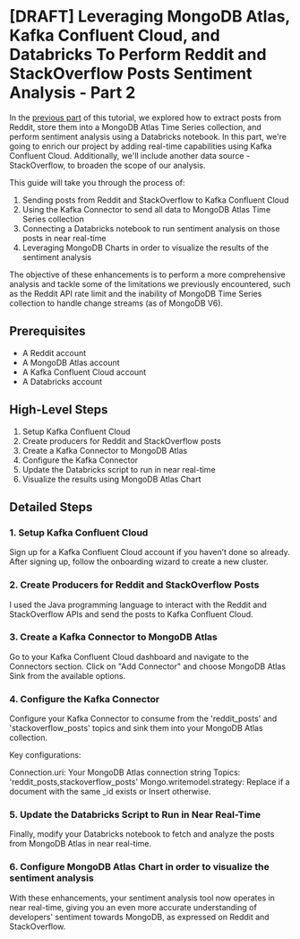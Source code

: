 # [DRAFT] Leveraging MongoDB Atlas, Kafka Confluent Cloud, and Databricks To Perform Reddit and StackOverflow Posts Sentiment Analysis - Part 2


In the [previous part]([URL_to_part_1](https://github.com/diabako/SentimentAnalysis-MongoDB-Java-Databricks)) of this tutorial, we explored how to extract posts from Reddit, store them into a MongoDB Atlas Time Series collection, and perform sentiment analysis using a Databricks notebook. In this part, we're going to enrich our project by adding real-time capabilities using Kafka Confluent Cloud. Additionally, we'll include another data source - StackOverflow, to broaden the scope of our analysis.

This guide will take you through the process of:

1. Sending posts from Reddit and StackOverflow to Kafka Confluent Cloud
2. Using the Kafka Connector to send all data to MongoDB Atlas Time Series collection
3. Connecting a Databricks notebook to run sentiment analysis on those posts in near real-time
4. Leveraging MongoDB Charts in order to visualize the results of the sentiment analysis

The objective of these enhancements is to perform a more comprehensive analysis and tackle some of the limitations we previously encountered, such as the Reddit API rate limit and the inability of MongoDB Time Series collection to handle change streams (as of MongoDB V6).

## Prerequisites

- A Reddit account
- A MongoDB Atlas account
- A Kafka Confluent Cloud account
- A Databricks account

## High-Level Steps

1. Setup Kafka Confluent Cloud
2. Create producers for Reddit and StackOverflow posts
3. Create a Kafka Connector to MongoDB Atlas
4. Configure the Kafka Connector
5. Update the Databricks script to run in near real-time
6. Visualize the results using MongoDB Atlas Chart

## Detailed Steps

### 1. Setup Kafka Confluent Cloud

Sign up for a Kafka Confluent Cloud account if you haven’t done so already. After signing up, follow the onboarding wizard to create a new cluster.

### 2. Create Producers for Reddit and StackOverflow Posts

I used the Java programming language to interact with the Reddit and StackOverflow APIs and send the posts to Kafka Confluent Cloud.

### 3. Create a Kafka Connector to MongoDB Atlas

Go to your Kafka Confluent Cloud dashboard and navigate to the Connectors section. Click on "Add Connector" and choose MongoDB Atlas Sink from the available options.

### 4. Configure the Kafka Connector
Configure your Kafka Connector to consume from the 'reddit_posts' and 'stackoverflow_posts' topics and sink them into your MongoDB Atlas collection.

Key configurations:

Connection.uri: Your MongoDB Atlas connection string
Topics: 'reddit_posts,stackoverflow_posts'
Mongo.writemodel.strategy: Replace if a document with the same _id exists or Insert otherwise.

### 5. Update the Databricks Script to Run in Near Real-Time
Finally, modify your Databricks notebook to fetch and analyze the posts from MongoDB Atlas in near real-time.

### 6. Configure MongoDB Atlas Chart in order to visualize the sentiment analysis

With these enhancements, your sentiment analysis tool now operates in near real-time, giving you an even more accurate understanding of developers' sentiment towards MongoDB, as expressed on Reddit and StackOverflow.

